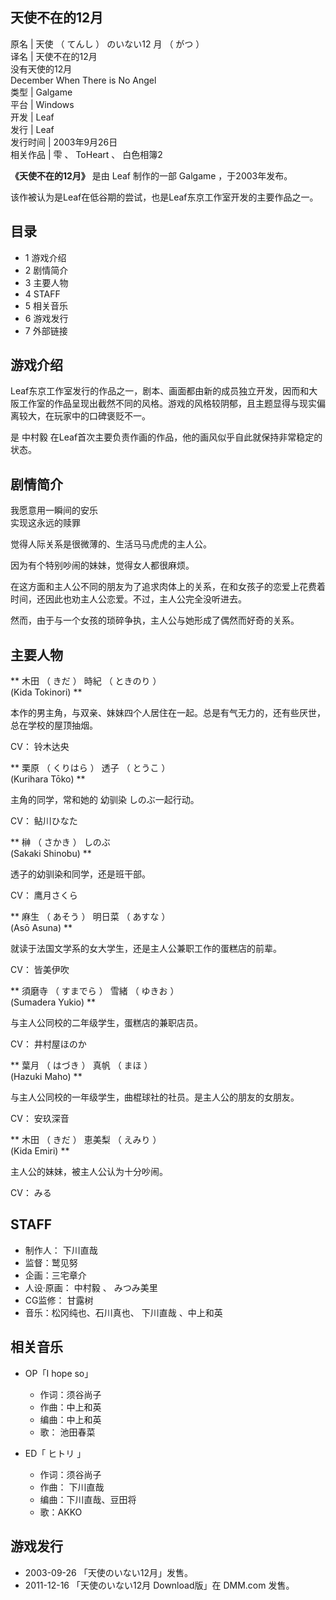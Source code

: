 **天使不在的12月**  
---  
原名  |  天使  （  てんし  ）  のいない12  月  （  がつ  ）   
译名  |  天使不在的12月   
没有天使的12月  
December When There is No Angel  
类型  |  Galgame   
平台  |  Windows   
开发  |  Leaf   
发行  |  Leaf   
发行时间  |  2003年9月26日   
相关作品  |  雫  、  ToHeart  、  白色相簿2   
  
**《天使不在的12月》** 是由  Leaf  制作的一部  Galgame  ，于2003年发布。

该作被认为是Leaf在低谷期的尝试，也是Leaf东京工作室开发的主要作品之一。

##  目录

  * 1  游戏介绍 
  * 2  剧情简介 
  * 3  主要人物 
  * 4  STAFF 
  * 5  相关音乐 
  * 6  游戏发行 
  * 7  外部链接 

##  游戏介绍

Leaf东京工作室发行的作品之一，剧本、画面都由新的成员独立开发，因而和大阪工作室的作品呈现出截然不同的风格。游戏的风格较阴郁，且主题显得与现实偏离较大，在玩家中的口碑褒贬不一。

是  中村毅  在Leaf首次主要负责作画的作品，他的画风似乎自此就保持非常稳定的状态。

##  剧情简介

我愿意用一瞬间的安乐  
实现这永远的赎罪

觉得人际关系是很微薄的、生活马马虎虎的主人公。

因为有个特别吵闹的妹妹，觉得女人都很麻烦。

在这方面和主人公不同的朋友为了追求肉体上的关系，在和女孩子的恋爱上花费着时间，还因此也劝主人公恋爱。不过，主人公完全没听进去。

然而，由于与一个女孩的琐碎争执，主人公与她形成了偶然而好奇的关系。

##  主要人物

** 木田  （  きだ  ）  時紀  （  ときのり  ）  
(Kida Tokinori) **

本作的男主角，与双亲、妹妹四个人居住在一起。总是有气无力的，还有些厌世，总在学校的屋顶抽烟。

CV：  铃木达央

** 栗原  （  くりはら  ）  透子  （  とうこ  ）  
(Kurihara Tōko) **

主角的同学，常和她的  幼驯染  しのぶ一起行动。

CV：  鲇川ひなた

** 榊  （  さかき  ）  しのぶ  
(Sakaki Shinobu) **

透子的幼驯染和同学，还是班干部。

CV：  鹰月さくら

** 麻生  （  あそう  ）  明日菜  （  あすな  ）  
(Asō Asuna) **

就读于法国文学系的女大学生，还是主人公兼职工作的蛋糕店的前辈。

CV：  皆美伊吹

** 須磨寺  （  すまでら  ）  雪緒  （  ゆきお  ）  
(Sumadera Yukio) **

与主人公同校的二年级学生，蛋糕店的兼职店员。

CV：  井村屋ほのか

** 葉月  （  はづき  ）  真帆  （  まほ  ）  
(Hazuki Maho) **

与主人公同校的一年级学生，曲棍球社的社员。是主人公的朋友的女朋友。

CV：  安玖深音

** 木田  （  きだ  ）  恵美梨  （  えみり  ）  
(Kida Emiri) **

主人公的妹妹，被主人公认为十分吵闹。

CV：  みる

##  STAFF

  * 制作人：  下川直哉 
  * 监督：鹫见努 
  * 企画：三宅章介 
  * 人设·原画：  中村毅  、  みつみ美里 
  * CG监修：  甘露树 
  * 音乐：松冈纯也、石川真也、  下川直哉  、中上和英 

##  相关音乐

  * OP「I hope so」 
    * 作词：须谷尚子 
    * 作曲：中上和英 
    * 编曲：中上和英 
    * 歌：  池田春菜 

  * ED「  ヒトリ  」 
    * 作词：须谷尚子 
    * 作曲：  下川直哉 
    * 编曲：下川直哉、豆田将 
    * 歌：AKKO 

##  游戏发行

  * 2003-09-26 「天使のいない12月」发售。 
  * 2011-12-16 「天使のいない12月 Download版」在  DMM.com  发售。 
